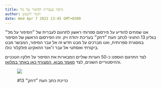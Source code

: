 ```yaml
---
title: גרסה בעברית לסיפור על מל
author: תומר ליכטש
date: Wed Apr 7 2021 13:45 GMT+0300
---
```


אנו שמחים להודיע על פירסום ספרותי ראשון לתרגום לעברית של ״הסיפור על מל״ בגליון 13 החגיגי לכתב העת ״דחק״ בעריכת יהודה ויזן. זהו הפירסום הראשון של הסיפור במסגרת ספרותית, ואנו מברכים על מבט חדש זה אל עבר הסיפור, המבשר מבט ביקורתי ואסתטי אל עבר ז׳אנר ההאקינג פולקלור כולו.

לצד התרגום הוספנו כ-50 הערות שוליים המבארות את הסיפור על חלקיו הטכניים וההיסטוריים השונים, לצד [מאמר מבוא, המצורף כאן באתר במלואו](/he/docs/preface).

<figure>

![](https://res.cloudinary.com/dcajl1s6a/image/upload/c_scale,w_786/v1646486680/mels-loop/9f8e9214adaaa4b57b29_yx777b.jpg)

<caption>
כריכת כתב העת ״דחק״ #13
</caption>

</figure>
